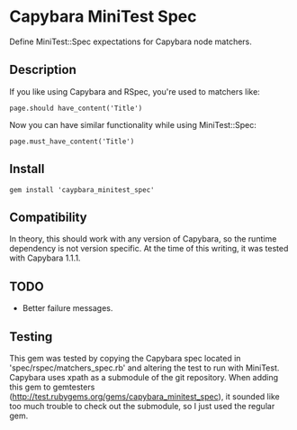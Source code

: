 Capybara MiniTest Spec
======================

Define MiniTest::Spec expectations for Capybara node matchers.

Description
-----------

If you like using Capybara and RSpec, you're used to matchers like:

    page.should have_content('Title')

Now you can have similar functionality while using MiniTest::Spec:

    page.must_have_content('Title')

Install
-------

    gem install 'caypbara_minitest_spec'

Compatibility
-------------

In theory, this should work with any version of Capybara, so the runtime dependency is not version specific. At the time of this writing, it was tested with Capybara 1.1.1.

TODO
----

* Better failure messages.

Testing
-------

This gem was tested by copying the Capybara spec located in 'spec/rspec/matchers_spec.rb' and altering the test to run with MiniTest.
Capybara uses xpath as a submodule of the git repository. When adding this gem to gemtesters (http://test.rubygems.org/gems/capybara_minitest_spec), it sounded like too much trouble to check out the submodule, so I just used the regular gem.
